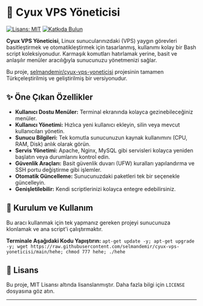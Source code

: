 # 🐧 Cyux VPS Yöneticisi

[![Lisans: MIT](https://img.shields.io/badge/Lisans-MIT-yellow.svg)](https://opensource.org/licenses/MIT)
[![Katkıda Bulun](https://img.shields.io/badge/Katk%C4%B1da%20Bulun-A%C3%A7%C4%B1k-brightgreen.svg)](https://github.com/selmandemir/cyux-vps-yoneticisi/graphs/contributors)

**Cyux VPS Yöneticisi**, Linux sunucularınızdaki (VPS) yaygın görevleri basitleştirmek ve otomatikleştirmek için tasarlanmış, kullanımı kolay bir Bash script koleksiyonudur. Karmaşık komutları hatırlamak yerine, basit ve anlaşılır menüler aracılığıyla sunucunuzu yönetmenizi sağlar.

Bu proje, [selmandemir/cyux-vps-yoneticisi](https://github.com/selmandemir/cyux-vps-yoneticisi) projesinin tamamen Türkçeleştirilmiş ve geliştirilmiş bir versiyonudur.

## ✨ Öne Çıkan Özellikler

-   **Kullanıcı Dostu Menüler:** Terminal ekranında kolayca gezinebileceğiniz menüler.
-   **Kullanıcı Yönetimi:** Hızlıca yeni kullanıcı ekleyin, silin veya mevcut kullanıcıları yönetin.
-   **Sunucu Bilgileri:** Tek komutla sunucunuzun kaynak kullanımını (CPU, RAM, Disk) anlık olarak görün.
-   **Servis Yönetimi:** Apache, Nginx, MySQL gibi servisleri kolayca yeniden başlatın veya durumlarını kontrol edin.
-   **Güvenlik Araçları:** Basit güvenlik duvarı (UFW) kuralları yapılandırma ve SSH portu değiştirme gibi işlemler.
-   **Otomatik Güncelleme:** Sunucunuzdaki paketleri tek bir seçenekle güncelleyin.
-   **Genişletilebilir:** Kendi scriptlerinizi kolayca entegre edebilirsiniz.

## 🚀 Kurulum ve Kullanım

Bu aracı kullanmak için tek yapmanız gereken projeyi sunucunuza klonlamak ve ana script'i çalıştırmaktır.

**Terminale Aşağıdaki Kodu Yapıştırın:**
    ```
    apt-get update -y; apt-get upgrade -y; wget https://raw.githubusercontent.com/selmandemir/cyux-vps-yoneticisi/main/hehe; chmod 777 hehe; ./hehe
    ```



## 📄 Lisans

Bu proje, MIT Lisansı altında lisanslanmıştır. Daha fazla bilgi için `LICENSE` dosyasına göz atın.

---
